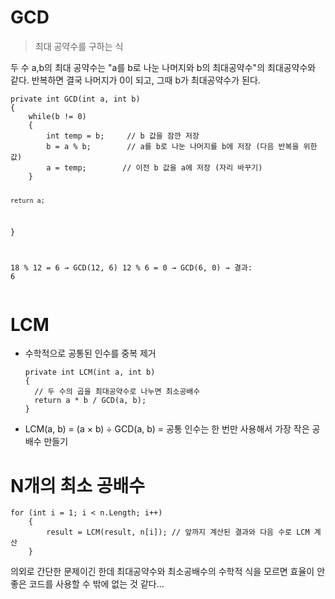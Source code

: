 <h1 id="gcd">GCD</h1>
<blockquote>
<p>최대 공약수를 구하는 식</p>
</blockquote>
<p>두 수 a,b의 최대 공약수는 &quot;a를 b로 나눈 나머지와 b의 최대공약수&quot;의 최대공약수와 같다.
반복하면 결국 나머지가 0이 되고, 그때 b가 최대공약수가 된다.</p>
<pre><code class="language-cs">private int GCD(int a, int b)
{
    while(b != 0)
    {
        int temp = b;     // b 값을 잠깐 저장
        b = a % b;        // a를 b로 나눈 나머지를 b에 저장 (다음 반복을 위한 값)
        a = temp;        // 이전 b 값을 a에 저장 (자리 바꾸기)
    }

    return a;
}

18 % 12 = 6 → GCD(12, 6)
12 % 6 = 0  → GCD(6, 0)
→ 결과: 6</code></pre>
<h1 id="lcm">LCM</h1>
<ul>
<li>수학적으로 공통된 인수를 중복 제거<pre><code class="language-cs">private int LCM(int a, int b)
{
  // 두 수의 곱을 최대공약수로 나누면 최소공배수
  return a * b / GCD(a, b);
}</code></pre>
</li>
<li>LCM(a, b) = (a × b) ÷ GCD(a, b)
= 공통 인수는 한 번만 사용해서 가장 작은 공배수 만들기</li>
</ul>
<h1 id="n개의-최소-공배수">N개의 최소 공배수</h1>
<pre><code class="language-cs">for (int i = 1; i &lt; n.Length; i++)
    {
        result = LCM(result, n[i]); // 앞까지 계산된 결과와 다음 수로 LCM 계산
    }</code></pre>
<p>의외로 간단한  문제이긴 한데 최대공약수와 최소공배수의 수학적 식을 모르면 
효율이 안좋은 코드를 사용할 수 밖에 없는 것 같다...</p>